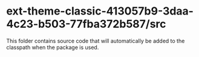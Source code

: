 # ext-theme-classic-413057b9-3daa-4c23-b503-77fba372b587/src

This folder contains source code that will automatically be added to the classpath when
the package is used.
